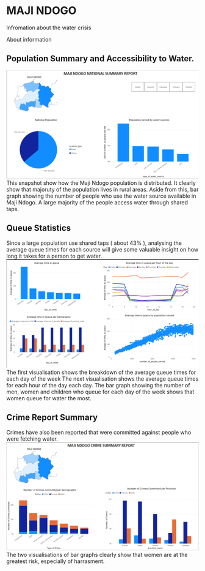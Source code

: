 
# MAJI NDOGO 

  

Infromation about the water crisis

About information
## Population Summary and Accessibility to Water. 
  
![Maji Ndogo Population Summary](/Images/National%20Population.png)
This snapshot show how the Maji Ndogo population is distributed. It clearly show that majoruty of the population lives in rural areas.
Aside from this, bar graph showing the number of people who use the water source available in Maji Ndogo. A large majority of the people access water through shared taps.

## Queue Statistics
Since a large population use shared taps ( about 43% ), analysing the average queue times for each source will give some valuable insight on how long it takes for a person to get water.
![Visit Statistics](/Images/Visits.png)
The first visualisation shows the breakdown of the average queue times for each day of the week
The next visualisation shows the average queue times for each hour of the day each day.
The bar graph showing the number of men, women and children who queue for each day of the week shows that women queue for water the most.

## Crime Report Summary
Crimes have also been reported that were committed against people who were fetching water.
![Crime Report](/Images/Crime%20Report.png)
The two visualisations of bar graphs clearly show that women are at the greatest risk, especially of harrasment. 

  

